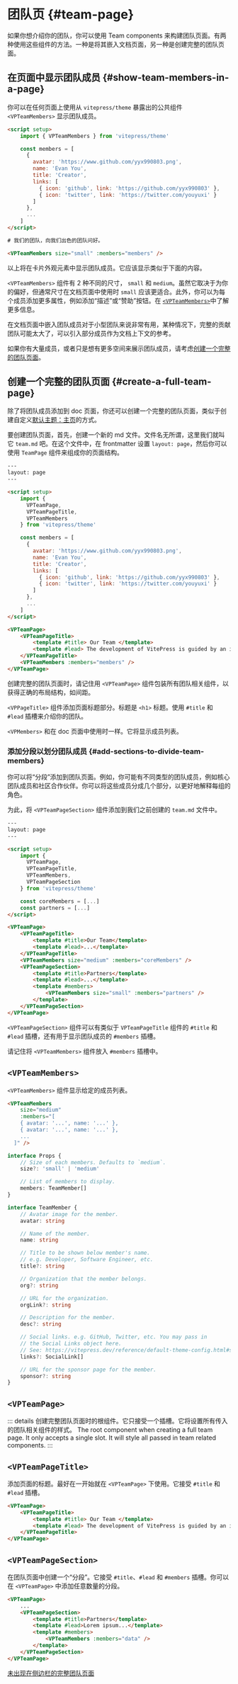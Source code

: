 <script setup>
import { VPTeamMembers } from 'vitepress/theme'

const members = [
  {
    avatar: 'https://github.com/yyx990803.png',
    name: 'Evan You',
    title: 'Creator',
    links: [
      { icon: 'github', link: 'https://github.com/yyx990803' },
      { icon: 'twitter', link: 'https://twitter.com/youyuxi' }
    ]
  },
  {
    avatar: 'https://github.com/kiaking.png',
    name: 'Kia King Ishii',
    title: 'Developer',
    links: [
      { icon: 'github', link: 'https://github.com/kiaking' },
      { icon: 'twitter', link: 'https://twitter.com/KiaKing85' }
    ]
  }
]
</script>

# 团队页 {#team-page}

如果你想介绍你的团队，你可以使用 Team components 来构建团队页面。有两种使用这些组件的方法。一种是将其嵌入文档页面，另一种是创建完整的团队页面。

## 在页面中显示团队成员 {#show-team-members-in-a-page}

你可以在任何页面上使用从 `vitepress/theme` 暴露出的公共组件 `<VPTeamMembers>` 显示团队成员。

```html
<script setup>
	import { VPTeamMembers } from 'vitepress/theme'

	const members = [
	  {
	    avatar: 'https://www.github.com/yyx990803.png',
	    name: 'Evan You',
	    title: 'Creator',
	    links: [
	      { icon: 'github', link: 'https://github.com/yyx990803' },
	      { icon: 'twitter', link: 'https://twitter.com/youyuxi' }
	    ]
	  },
	  ...
	]
</script>

# 我们的团队，向我们出色的团队问好。

<VPTeamMembers size="small" :members="members" />
```

以上将在卡片外观元素中显示团队成员。它应该显示类似于下面的内容。

<VPTeamMembers size="small" :members="members" />

`<VPTeamMembers>` 组件有 2 种不同的尺寸， `small` 和 `medium`。虽然它取决于为你的偏好，但通常尺寸在文档页面中使用时 `small` 应该更适合。此外，你可以为每个成员添加更多属性，例如添加“描述”或“赞助”按钮。在 [`<VPTeamMembers>`](#vpteammembers)中了解更多信息。

在文档页面中嵌入团队成员对于小型团队来说非常有用，某种情况下，完整的贡献团队可能太大了，可以引入部分成员作为文档上下文的参考。

如果你有大量成员，或者只是想有更多空间来展示团队成员，请考虑[创建一个完整的团队页面](#create-a-full-team-page)。

## 创建一个完整的团队页面 {#create-a-full-team-page}

除了将团队成员添加到 doc 页面，你还可以创建一个完整的团队页面，类似于创建自定义[默认主题：主页](./default-theme-home-page)的方式。

要创建团队页面，首先，创建一个新的 md 文件。文件名无所谓，这里我们就叫它 `team.md` 吧。在这个文件中，在 frontmatter 设置 `layout: page`，然后你可以使用 `TeamPage` 组件来组成你的页面结构。

```html
---
layout: page
---

<script setup>
	import {
	  VPTeamPage,
	  VPTeamPageTitle,
	  VPTeamMembers
	} from 'vitepress/theme'

	const members = [
	  {
	    avatar: 'https://www.github.com/yyx990803.png',
	    name: 'Evan You',
	    title: 'Creator',
	    links: [
	      { icon: 'github', link: 'https://github.com/yyx990803' },
	      { icon: 'twitter', link: 'https://twitter.com/youyuxi' }
	    ]
	  },
	  ...
	]
</script>

<VPTeamPage>
	<VPTeamPageTitle>
		<template #title> Our Team </template>
		<template #lead> The development of VitePress is guided by an international team, some of whom have chosen to be featured below. </template>
	</VPTeamPageTitle>
	<VPTeamMembers :members="members" />
</VPTeamPage>
```

创建完整的团队页面时，请记住用 `<VPTeamPage>` 组件包装所有团队相关组件，以获得正确的布局结构，如间距。

`<VPPageTitle>` 组件添加页面标题部分。标题是 `<h1>` 标题。使用 `#title` 和 `#lead` 插槽来介绍你的团队。

`<VPMembers>` 和在 doc 页面中使用时一样。它将显示成员列表。

### 添加分段以划分团队成员 {#add-sections-to-divide-team-members}

你可以将“分段”添加到团队页面。例如，你可能有不同类型的团队成员，例如核心团队成员和社区合作伙伴。你可以将这些成员分成几个部分，以更好地解释每组的角色。

为此，将 `<VPTeamPageSection>` 组件添加到我们之前创建的 `team.md` 文件中。

```html
---
layout: page
---

<script setup>
	import {
	  VPTeamPage,
	  VPTeamPageTitle,
	  VPTeamMembers,
	  VPTeamPageSection
	} from 'vitepress/theme'

	const coreMembers = [...]
	const partners = [...]
</script>

<VPTeamPage>
	<VPTeamPageTitle>
		<template #title>Our Team</template>
		<template #lead>...</template>
	</VPTeamPageTitle>
	<VPTeamMembers size="medium" :members="coreMembers" />
	<VPTeamPageSection>
		<template #title>Partners</template>
		<template #lead>...</template>
		<template #members>
			<VPTeamMembers size="small" :members="partners" />
		</template>
	</VPTeamPageSection>
</VPTeamPage>
```

`<VPTeamPageSection>` 组件可以有类似于 `VPTeamPageTitle` 组件的 `#title` 和 `#lead` 插槽，还有用于显示团队成员的 `#members` 插槽。

请记住将 `<VPTeamMembers>` 组件放入 `#members` 插槽中。

## `<VPTeamMembers>`

`<VPTeamMembers>` 组件显示给定的成员列表。

```html
<VPTeamMembers
	size="medium"
	:members="[
    { avatar: '...', name: '...' },
    { avatar: '...', name: '...' },
    ...
  ]" />
```

```ts
interface Props {
	// Size of each members. Defaults to `medium`.
	size?: 'small' | 'medium'

	// List of members to display.
	members: TeamMember[]
}

interface TeamMember {
	// Avatar image for the member.
	avatar: string

	// Name of the member.
	name: string

	// Title to be shown below member's name.
	// e.g. Developer, Software Engineer, etc.
	title?: string

	// Organization that the member belongs.
	org?: string

	// URL for the organization.
	orgLink?: string

	// Description for the member.
	desc?: string

	// Social links. e.g. GitHub, Twitter, etc. You may pass in
	// the Social Links object here.
	// See: https://vitepress.dev/reference/default-theme-config.html#sociallinks
	links?: SocialLink[]

	// URL for the sponsor page for the member.
	sponsor?: string
}
```

## `<VPTeamPage>`

::: details 创建完整团队页面时的根组件。它只接受一个插槽。它将设置所有传入的团队相关组件的样式。
The root component when creating a full team page. It only accepts a single slot. It will style all passed in team related components.
:::

## `<VPTeamPageTitle>`

添加页面的标题。最好在一开始就在 `<VPTeamPage>` 下使用。它接受 `#title` 和 `#lead` 插槽。

```html
<VPTeamPage>
	<VPTeamPageTitle>
		<template #title> Our Team </template>
		<template #lead> The development of VitePress is guided by an international team, some of whom have chosen to be featured below. </template>
	</VPTeamPageTitle>
</VPTeamPage>
```

## `<VPTeamPageSection>`

在团队页面中创建一个“分段”。它接受 `#title`、`#lead` 和 `#members` 插槽。你可以在 `<VPTeamPage>` 中添加任意数量的分段。

```html
<VPTeamPage>
	...
	<VPTeamPageSection>
		<template #title>Partners</template>
		<template #lead>Lorem ipsum...</template>
		<template #members>
			<VPTeamMembers :members="data" />
		</template>
	</VPTeamPageSection>
</VPTeamPage>
```

[未出现在侧边栏的完整团队页面](./team)
